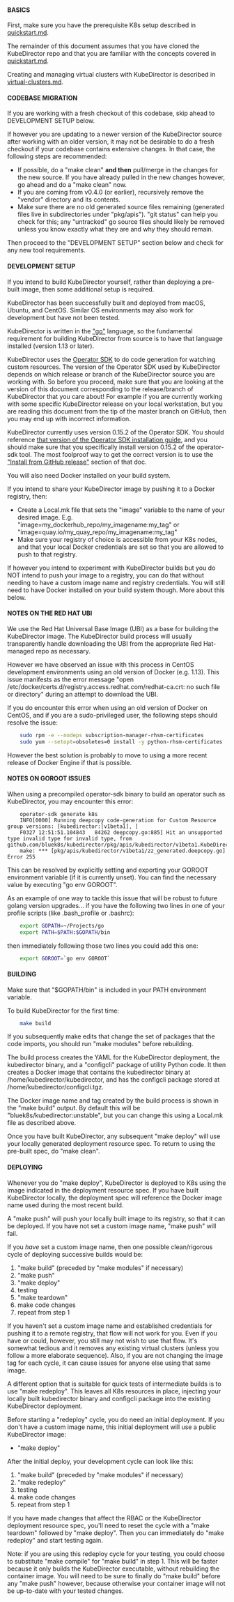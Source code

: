 #### BASICS

First, make sure you have the prerequisite K8s setup described in [quickstart.md](quickstart.md).

The remainder of this document assumes that you have cloned the KubeDirector repo and that you are familiar with the concepts covered in [quickstart.md](quickstart.md).

Creating and managing virtual clusters with KubeDirector is described in [virtual-clusters.md](virtual-clusters.md).

#### CODEBASE MIGRATION

If you are working with a fresh checkout of this codebase, skip ahead to DEVELOPMENT SETUP below.

If however you are updating to a newer version of the KubeDirector source after working with an older version, it may not be desirable to do a fresh checkout if your codebase contains extensive changes. In that case, the following steps are recommended:
* If possible, do a "make clean" **and then** pull/merge in the changes for the new source. If you have already pulled in the new changes however, go ahead and do a "make clean" now.
* If you are coming from v0.4.0 (or earlier), recursively remove the "vendor" directory and its contents.
* Make sure there are no old generated source files remaining (generated files live in subdirectories under "pkg/apis"). "git status" can help you check for this; any "untracked" go source files should likely be removed unless you know exactly what they are and why they should remain.

Then proceed to the "DEVELOPMENT SETUP" section below and check for any new tool requirements.

#### DEVELOPMENT SETUP

If you intend to build KubeDirector yourself, rather than deploying a pre-built image, then some additional setup is required.

KubeDirector has been successfully built and deployed from macOS, Ubuntu, and CentOS. Similar OS environments may also work for development but have not been tested.

KubeDirector is written in the ["go"](https://golang.org/) language, so the fundamental requirement for building KubeDirector from source is to have that language installed (version 1.13 or later).

KubeDirector uses the [Operator SDK](https://github.com/operator-framework/operator-sdk) to do code generation for watching custom resources. The version of the Operator SDK used by KubeDirector depends on which release or branch of the KubeDirector source you are working with. So before you proceed, make sure that you are looking at the version of this document corresponding to the release/branch of KubeDirector that you care about! For example if you are currently working with some specific KubeDirector release on your local workstation, but you are reading this document from the tip of the master branch on GitHub, then you may end up with incorrect information.

KubeDirector currently uses version 0.15.2 of the Operator SDK. You should reference [that version of the Operator SDK installation guide](https://github.com/operator-framework/operator-sdk/blob/v0.15.2/doc/user/install-operator-sdk.md), and you should make sure that you specifically install version 0.15.2 of the operator-sdk tool. The most foolproof way to get the correct version is to use the ["Install from GitHub release"](https://github.com/operator-framework/operator-sdk/blob/v0.15.2/doc/user/install-operator-sdk.md#install-from-github-release) section of that doc.

You will also need Docker installed on your build system.

If you intend to share your KubeDirector image by pushing it to a Docker registry, then:
* Create a Local.mk file that sets the "image" variable to the name of your desired image. E.g. "image=my_dockerhub_repo/my_imagename:my_tag" or "image=quay.io/my_quay_repo/my_imagename:my_tag"
* Make sure your registry of choice is accessible from your K8s nodes, and that your local Docker credentials are set so that you are allowed to push to that registry.

If however you intend to experiment with KubeDirector builds but you do NOT intend to push your image to a registry, you can do that without needing to have a custom image name and registry credentials. You will still need to have Docker installed on your build system though. More about this below.

#### NOTES ON THE RED HAT UBI

We use the Red Hat Universal Base Image (UBI) as a base for building the KubeDirector image. The KubeDirector build process will usually transparently handle downloading the UBI from the appropriate Red Hat-managed repo as necessary.

However we have observed an issue with this process in CentOS development environments using an old version of Docker (e.g. 1.13). This issue manifests as the error message "open /etc/docker/certs.d/registry.access.redhat.com/redhat-ca.crt: no such file or directory" during an attempt to download the UBI.

If you do encounter this error when using an old version of Docker on CentOS, and if you are a sudo-privileged user, the following steps should resolve the issue:
```bash
    sudo rpm -e --nodeps subscription-manager-rhsm-certificates
    sudo yum --setopt=obsoletes=0 install -y python-rhsm-certificates
```

However the best solution is probably to move to using a more recent release of Docker Engine if that is possible.

#### NOTES ON GOROOT ISSUES

When using a precompiled operator-sdk binary to build an operator such as KubeDirector, you may encounter this error:
```
    operator-sdk generate k8s
    INFO[0000] Running deepcopy code-generation for Custom Resource group versions: [kubedirector:[v1beta1], ]
    F0327 12:51:51.104843   84262 deepcopy.go:885] Hit an unsupported type invalid type for invalid type, from github.com/bluek8s/kubedirector/pkg/apis/kubedirector/v1beta1.KubeDirectorApp
    make: *** [pkg/apis/kubedirector/v1beta1/zz_generated.deepcopy.go] Error 255
```

This can be resolved by explicitly setting and exporting your GOROOT environment variable (if it is currently unset). You can find the necessary value by executing "go env GOROOT".

As an example of one way to tackle this issue that will be robust to future golang version upgrades... if you have the following two lines in one of your profile scripts (like .bash_profile or .bashrc):
```bash
    export GOPATH=~/Projects/go
    export PATH=$PATH:$GOPATH/bin
```
then immediately following those two lines you could add this one:
```bash
    export GOROOT=`go env GOROOT`
```

#### BUILDING

Make sure that "$GOPATH/bin" is included in your PATH environment variable.

To build KubeDirector for the first time:
```bash
    make build
```

If you subsequently make edits that change the set of packages that the code imports, you should run "make modules" before rebuilding.

The build process creates the YAML for the KubeDirector deployment, the kubedirector binary, and a "configcli" package of utility Python code. It then creates a Docker image that contains the kubedirector binary at /home/kubedirector/kubedirector, and has the configcli package stored at /home/kubedirector/configcli.tgz.

The Docker image name and tag created by the build process is shown in the "make build" output. By default this will be "bluek8s/kubedirector:unstable", but you can change this using a Local.mk file as described above.

Once you have built KubeDirector, any subsequent "make deploy" will use your locally generated deployment resource spec. To return to using the pre-built spec, do "make clean".

#### DEPLOYING

Whenever you do "make deploy", KubeDirector is deployed to K8s using the image indicated in the deployment resource spec. If you have built KubeDirector locally, the deployment spec will reference the Docker image name used during the most recent build.

A "make push" will push your locally built image to its registry, so that it can be deployed. If you have not set a custom image name, "make push" will fail.

If you *have* set a custom image name, then one possible clean/rigorous cycle of deploying successive builds would be:
1. "make build" (preceded by "make modules" if necessary)
2. "make push"
3. "make deploy"
4. testing
5. "make teardown"
6. make code changes
7. repeat from step 1

If you haven't set a custom image name and established credentials for pushing it to a remote registry, that flow will not work for you. Even if you have or could, however, you still may not wish to use that flow. It's somewhat tedious and it removes any existing virtual clusters (unless you follow a more elaborate sequence). Also, if you are not changing the image tag for each cycle, it can cause issues for anyone else using that same image.

A different option that is suitable for quick tests of intermediate builds is to use "make redeploy". This leaves all K8s resources in place, injecting your locally built kubedirector binary and configcli package into the existing KubeDirector deployment.

Before starting a "redeploy" cycle, you do need an initial deployment. If you don't have a custom image name, this initial deployment will use a public KubeDirector image:
* "make deploy"

After the initial deploy, your development cycle can look like this:
1. "make build" (preceded by "make modules" if necessary)
2. "make redeploy"
3. testing
4. make code changes
5. repeat from step 1

If you have made changes that affect the RBAC or the KubeDirector deployment resource spec, you'll need to reset the cycle with a "make teardown" followed by "make deploy". Then you can immediately do "make redeploy" and start testing again.

Note: if you are using this redeploy cycle for your testing, you could choose to substitute "make compile" for "make build" in step 1. This will be faster because it only builds the KubeDirector executable, without rebuilding the container image. You will need to be sure to finally do "make build" before any "make push" however, because otherwise your container image will not be up-to-date with your tested changes.
